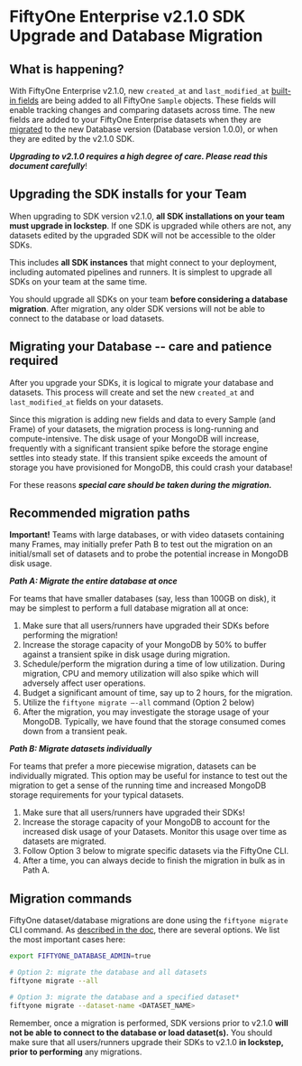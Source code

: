 # FiftyOne Enterprise v2.1.0 SDK Upgrade and Database Migration

## What is happening?

With FiftyOne Enterprise v2.1.0, new `created_at` and `last_modified_at`
[built-in
fields][1]
are being added to all FiftyOne `Sample` objects. These fields will
enable tracking changes and comparing datasets across time. The new
fields are added to your FiftyOne Enterprise datasets when they are
[migrated][2]
to the new Database version (Database version 1.0.0), or
when they are edited by the v2.1.0 SDK.

[1]: https://docs.voxel51.com/user_guide/using_datasets.html#default-sample-fields
[2]: https://docs.voxel51.com/enterprise/migrations.html#upgrading-your-deployment

***Upgrading to v2.1.0 requires a high degree of care. Please read this document
carefully***!

## Upgrading the SDK installs for your Team

When upgrading to SDK version v2.1.0, **all SDK installations on your team
must upgrade in lockstep**.  If one SDK is upgraded while others are not,
any datasets edited by the upgraded SDK will not be accessible to the older SDKs.

This includes **all SDK instances** that might connect to your deployment,
including automated pipelines and runners. It is simplest to upgrade all SDKs
on your team at the same time.

You should upgrade all SDKs on your team **before considering a database migration**.
After migration, any older SDK versions will not be able to connect to the database
or load datasets.

## Migrating your Database -- care and patience required

After you upgrade your SDKs, it is logical to migrate your database and datasets.
This process will create and set the new `created_at` and `last_modified_at`
fields on your datasets.

Since this migration is adding new fields and data to every Sample
(and Frame) of your datasets, the migration process is long-running and
compute-intensive. The disk usage of your MongoDB will increase,
frequently with a significant transient spike before the storage
engine settles into steady state. If this transient spike exceeds the
amount of storage you have provisioned for MongoDB, this could crash
your database!

For these reasons ***special care should be taken during the migration.***

## Recommended migration paths

**Important!** Teams with large databases, or with video datasets
  containing many Frames, may initially prefer Path B to test out the
  migration on an initial/small set of datasets and to probe the
  potential increase in MongoDB disk usage.

***Path A: Migrate the entire database at once***

For teams that have smaller
databases (say, less than 100GB on disk), it may be simplest to
perform a full database migration all at once:

1. Make sure that all users/runners have upgraded their SDKs before
performing the migration!
2. Increase the storage capacity of your MongoDB by 50% to buffer
against a transient spike in disk usage during migration.
3. Schedule/perform the migration during a time of low
utilization. During migration, CPU and memory utilization will also
spike which will adversely affect user operations.
4. Budget a significant amount of time, say up to 2 hours, for the migration.
5. Utilize the `fiftyone migrate –-all` command (Option 2 below)
6. After the migration, you may investigate the storage usage of your MongoDB.
Typically, we have found that the storage consumed comes down from a transient
peak.

***Path B: Migrate datasets individually***

For teams that prefer a more piecewise migration, datasets can be individually
migrated. This option may be useful for instance to test out the
migration to get a sense of the running time and increased MongoDB
storage requirements for your typical datasets.

1. Make sure that all users/runners have upgraded their SDKs!
2. Increase the storage capacity of your MongoDB to account for the
increased disk usage of your Datasets. Monitor this usage over time as
datasets are migrated.
3. Follow Option 3 below to migrate specific datasets via the FiftyOne CLI.
4. After a time, you can always decide to finish the migration in bulk as in
Path A.

## Migration commands

FiftyOne dataset/database migrations are done using the `fiftyone
migrate` CLI command. As [described in the
doc](https://docs.voxel51.com/enterprise/migrations.html#upgrading-your-deployment),
there are several options. We list the most important cases here:

```bash
export FIFTYONE_DATABASE_ADMIN=true

# Option 2: migrate the database and all datasets
fiftyone migrate --all

# Option 3: migrate the database and a specified dataset*
fiftyone migrate --dataset-name <DATASET_NAME>
```

Remember, once a migration is performed, SDK versions prior to v2.1.0 **will not
be able to connect to the database or load dataset(s).** You should
make sure that all users/runners upgrade their SDKs to v2.1.0 **in lockstep, prior
to performing** any migrations.
